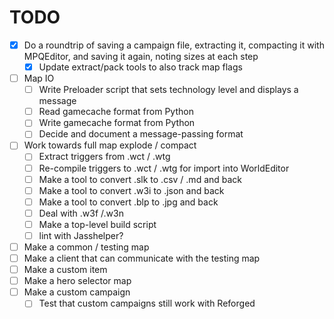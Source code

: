 # TODO
- [x] Do a roundtrip of saving a campaign file, extracting it, compacting it with MPQEditor, and saving it again, noting sizes at each step
  - [x] Update extract/pack tools to also track map flags
- [ ] Map IO
  - [ ] Write Preloader script that sets technology level and displays a message
  - [ ] Read gamecache format from Python
  - [ ] Write gamecache format from Python
  - [ ] Decide and document a message-passing format
- [ ] Work towards full map explode / compact
  - [ ] Extract triggers from .wct / .wtg
  - [ ] Re-compile triggers to .wct / .wtg for import into WorldEditor
  - [ ] Make a tool to convert .slk to .csv / .md and back
  - [ ] Make a tool to convert .w3i to .json and back
  - [ ] Make a tool to convert .blp to .jpg and back
  - [ ] Deal with .w3f  /.w3n
  - [ ] Make a top-level build script
  - [ ] lint with Jasshelper?
- [ ] Make a common / testing map
- [ ] Make a client that can communicate with the testing map
- [ ] Make a custom item
- [ ] Make a hero selector map
- [ ] Make a custom campaign
  - [ ] Test that custom campaigns still work with Reforged

